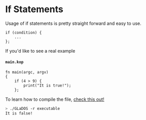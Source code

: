 # If Statements

Usage of if statements is pretty straight forward and easy to use.

```
if (condition) {
	...
};
```

If you'd like to see a real example

#### **`main.kop`**
```
fn main(argc, argv)
{
	if (4 > 9) {
		print("It is true!");
	};
```

To learn how to compile the file, [check this out!](./compile_and_run.md)

```sh
> ./GLaDOS -r executable
It is false!
```
